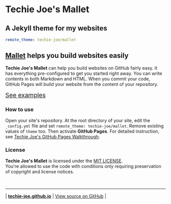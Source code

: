 <h1 id="_hero-title">Techie Joe's Mallet</h1>

A Jekyll theme for my websites
---

```yml
remote_theme: techie-joe/mallet
```

[Mallet][website] helps you build websites easily
---

**Techie Joe's Mallet** can help you build websites on GitHub fairly easy. It has everything pre-configured to get you started right away. You can write contents in both Markdown and HTML. When you commit your code, GitHub Pages will build your website from the content of your repository.

<a href="./pages/" title="See how you can use this template to build websites" class="_bt -l -blue" style="width:10rem;height:3rem;font-size:1.2rem;padding:0;margin:1em 0;">See examples</a>

### How to use

Open your site's repository. At the root directory of your site, edit the `_config.yml` file and set `remote_theme: techie-joe/mallet`. Remove existing values of `theme` too. Then activate **GitHub Pages**. For detailed instruction, see [Techie Joe's GitHub Pages Walkthrough](https://techie-joe.github.io/library/github-pages/).

### License

**Techie Joe's Mallet** is licensed under the [MIT LICENSE](//github.com/techie-joe/mallet/blob/main/LICENSE).  
You're allowed to use the code with conditions only requiring preservation of copyright and license notices.

&nbsp;
  
---

| **[techie-joe.github.io](//techie-joe.github.io)** | [View source on GitHub][source] |

[website]: //techie-joe.github.io/mallet/ "Techie Joe's Mallet"
[source]: //github.com/techie-joe/mallet "Techie Joe's Mallet repository"
